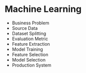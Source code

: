 # Machine Learning

- Business Problem
- Source Data
- Dataset Splitting
- Evaluation Metric
- Feature Extraction
- Model Training
- Feature Selection
- Model Selection
- Production System

